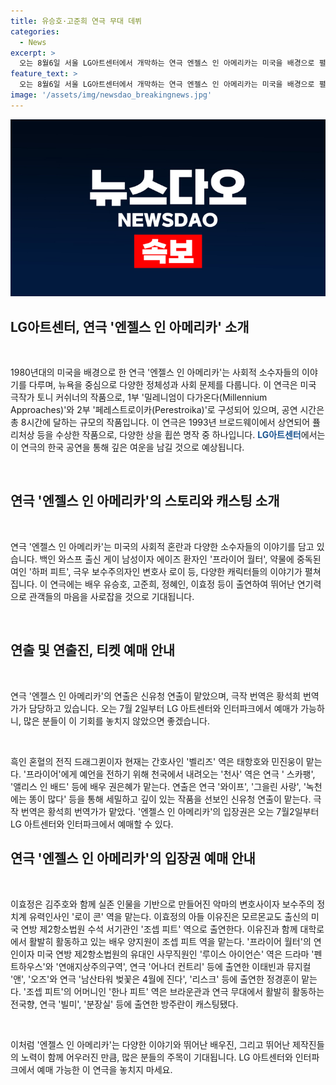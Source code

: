 ```yaml
---
title: 유승호·고준희 연극 무대 데뷔
categories:
  - News
excerpt: >
  오는 8월6일 서울 LG아트센터에서 개막하는 연극 엔젤스 인 아메리카는 미국을 배경으로 펼쳐지는 이야기로, 사회적 소수자들의 이야기를 다룬다. 1부 밀레니엄이 다가온다(Millennium Approaches)와 2부 페레스트로이카(Perestroika)로 구성된 이 작품은 종교, 인종, 성향, 정치 등 다양한 사회 문제를 다루며, 특히 1980년대 미국의 사회적 혼돈을 담고 있다. 유승호, 고준희, 정혜인 등이 출연하여 기대를 모으고 있으며, 연출은 신유청이 맡았다. 1부와 2부를 합친 공연시간은 8시간으로, 7월2일부터 입장권 예매가 시작된다.
feature_text: >
  오는 8월6일 서울 LG아트센터에서 개막하는 연극 엔젤스 인 아메리카는 미국을 배경으로 펼쳐지는 이야기로, 사회적 소수자들의 이야기를 다룬다. 1부 밀레니엄이 다가온다(Millennium Approaches)와 2부 페레스트로이카(Perestroika)로 구성된 이 작품은 종교, 인종, 성향, 정치 등 다양한 사회 문제를 다루며, 특히 1980년대 미국의 사회적 혼돈을 담고 있다. 유승호, 고준희, 정혜인 등이 출연하여 기대를 모으고 있으며, 연출은 신유청이 맡았다. 1부와 2부를 합친 공연시간은 8시간으로, 7월2일부터 입장권 예매가 시작된다.
image: '/assets/img/newsdao_breakingnews.jpg'
---
```


<p><img src="/assets/img/newsdao_breakingnews.jpg" alt="implanttips 속보" /></p>

<h2 data-ke-size="size26">LG아트센터, 연극 '엔젤스 인 아메리카' 소개</h2>

<p data-ke-size="size16">&nbsp;</p>

<p>1980년대의 미국을 배경으로 한 연극 '엔젤스 인 아메리카'는 사회적 소수자들의 이야기를 다루며, 뉴욕을 중심으로 다양한 정체성과 사회 문제를 다룹니다. 이 연극은 미국 극작가 토니 커쉬너의 작품으로, 1부 '밀레니엄이 다가온다(Millennium Approaches)'와 2부 '페레스트로이카(Perestroika)'로 구성되어 있으며, 공연 시간은 총 8시간에 달하는 규모의 작품입니다. 이 연극은 1993년 브로드웨이에서 상연되어 퓰리처상 등을 수상한 작품으로, 다양한 상을 휩쓴 명작 중 하나입니다. <b><span style="color: #1a5490;">LG아트센터</span></b>에서는 이 연극의 한국 공연을 통해 깊은 여운을 남길 것으로 예상됩니다.</p>

<p data-ke-size="size16">&nbsp;</p>

<h2 data-ke-size="size26">연극 '엔젤스 인 아메리카'의 스토리와 캐스팅 소개</h2>

<p data-ke-size="size16">&nbsp;</p>

<p>연극 '엔젤스 인 아메리카'는 미국의 사회적 혼란과 다양한 소수자들의 이야기를 담고 있습니다. 백인 와스프 출신 게이 남성이자 에이즈 환자인 '프라이어 월터', 약물에 중독된 여인 '하퍼 피트', 극우 보수주의자인 변호사 로이 등, 다양한 캐릭터들의 이야기가 펼쳐집니다. 이 연극에는 배우 유승호, 고준희, 정혜인, 이효정 등이 출연하여 뛰어난 연기력으로 관객들의 마음을 사로잡을 것으로 기대됩니다.</p>

<p data-ke-size="size16">&nbsp;</p>

<h2 data-ke-size="size26">연출 및 연출진, 티켓 예매 안내</h2>

<p data-ke-size="size16">&nbsp;</p>

<p>연극 '엔젤스 인 아메리카'의 연출은 신유청 연출이 맡았으며, 극작 번역은 황석희 번역가가 담당하고 있습니다. 오는 7월 2일부터 LG 아트센터와 인터파크에서 예매가 가능하니, 많은 분들이 이 기회를 놓치지 않았으면 좋겠습니다.</p>

<p data-ke-size="size16">&nbsp;</p>

<p>흑인 혼혈의 전직 드래그퀸이자 현재는 간호사인 '벨리즈' 역은 태항호와 민진웅이 맡는다. '프라이어'에게 예언을 전하기 위해 천국에서 내려오는 '천사' 역은 연극 ' 스카팽', '앨리스 인 배드' 등에 배우 권은혜가 맡는다. 연출은 연극 '와이프', '그을린 사랑', '녹천에는 똥이 많다' 등을 통해 세밀하고 깊이 있는 작품을 선보인 신유청 연출이 맡는다. 극작 번역은 황석희 번역가가 맡았다. '엔젤스 인 아메리카'의 입장권은 오는 7월2일부터 LG 아트센터와 인터파크에서 예매할 수 있다.</p>

<h2 data-ke-size="size26">연극 '엔젤스 인 아메리카'의 입장권 예매 안내</h2>

<p data-ke-size="size16">&nbsp;</p>

<p>이효정은 김주호와 함께 실존 인물을 기반으로 만들어진 악마의 변호사이자 보수주의 정치계 유력인사인 '로이 콘' 역을 맡는다. 이효정의 아들 이유진은 모르몬교도 출신의 미국 연방 제2항소법원 수석 서기관인 '조셉 피트' 역으로 출연한다. 이유진과 함께 대학로에서 활발히 활동하고 있는 배우 양지원이 조셉 피트 역을 맡는다. '프라이어 월터'의 연인이자 미국 연방 제2항소법원의 유대인 사무직원인 '루이스 아이언슨' 역은 드라마 '펜트하우스'와 '연애지상주의구역', 연극 '어나더 컨트리' 등에 출연한 이태빈과 뮤지컬 '앤', '오즈'와 연극 '남산타워 벚꽃은 4월에 진다', '리스크' 등에 출연한 정경훈이 맡는다. '조셉 피트'의 어머니인 '한나 피트' 역은 브라운관과 연극 무대에서 활발히 활동하는 전국향, 연극 '빌미', '분장실' 등에 출연한 방주란이 캐스팅됐다.</p>

<p data-ke-size="size16">&nbsp;</p>

<p>이처럼 '엔젤스 인 아메리카'는 다양한 이야기와 뛰어난 배우진, 그리고 뛰어난 제작진들의 노력이 함께 어우러진 만큼, 많은 분들의 주목이 기대됩니다. LG 아트센터와 인터파크에서 예매 가능한 이 연극을 놓치지 마세요.</p>

<p data-ke-size="size16">&nbsp;</p>


